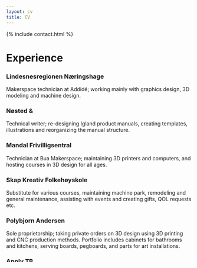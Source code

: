 ```yaml
---
layout: cv
title: CV
---
```


{% include contact.html %}

# Experience

### Lindesnesregionen Næringshage
Makerspace technician at Addidé; working mainly with graphics design, 3D modeling and machine design.

### Nøsted &
Technical writer; re-designing Igland product manuals, creating templates, illustrations and reorganizing the manual structure.

### Mandal Frivilligsentral
Technician at Bua Makerspace; maintaining 3D printers and computers, and hosting courses in 3D design for all ages.

### Skap Kreativ Folkehøyskole
Substitute for various courses, maintaining machine park, remodeling and general maintenance, assisting with events and creating gifts, QOL requests etc.

### Polybjorn Andersen
Sole proprietorship; taking private orders on 3D design using 3D printing and CNC production methods. Portfolio includes cabinets for bathrooms and kitchens, serving boards, pegboards, and parts for art installations.

### Apply TB
Apprentice electrician; working both service and medium to large industrial projects, including high voltage and large scale optical fiber installations.
